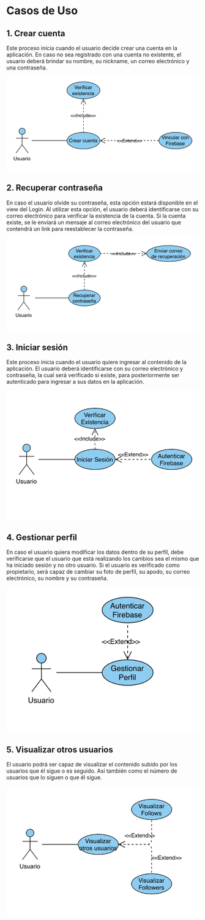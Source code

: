 # <b>Casos de Uso</b>
## <b>1. Crear cuenta</b>

Este proceso inicia cuando el usuario decide crear una cuenta en la aplicación. En caso no sea registrado con una cuenta no existente, el usuario deberá brindar su nombre, su nickname, un correo electrónico y una contraseña.

![img](img/CrearCuenta.png)

## <b>2. Recuperar contraseña</b>

En caso el usuario olvide su contraseña, esta opción estará disponible en el view del Login. Al utilizar esta opción, el usuario deberá identificarse con su correo electrónico para verificar la existencia de la cuenta. Si la cuenta existe, se le enviará un mensaje al correo electrónico del usuario que contendrá un link para reestablecer la contraseña.

![img](img/CambiarPass.png)

## <b>3. Iniciar sesión</b>

Este proceso inicia cuando el usuario quiere ingresar al contenido de la aplicación. El usuario deberá identificarse con su correo electrónico y contraseña, la cual será verificado si existe, para posteriormente ser autenticado para ingresar a sus datos en la aplicación.

![img](img/Login.png)

## <b>4. Gestionar perfil</b>

En caso el usuario quiera modificar los datos dentro de su perfil, debe verificarse que el usuario que está realizando los cambios sea el mismo que ha iniciado sesión y no otro usuario. Si el usuario es verificado como propietario, será capaz de cambiar su foto de perfil, su apodo, su correo electrónico, su nombre y su contraseña.


![img](img/GestionarPerfil.png)

## <b>5. Visualizar otros usuarios</b>

El usuario podrá ser capaz de visualizar el contenido subido por los usuarios que él sigue o es seguido. Así también como el número de usuarios que lo siguen o que él sigue.

![img](img/Visualizar.png)


